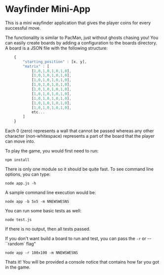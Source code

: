 Wayfinder Mini-App
====================
This is a mini wayfinder application that gives the player coins for every successful move.

The functionality is similar to PacMan, just without ghosts chasing you!  You can easily create boards by adding a configuration to the boards directory.  A board is a JSON file with the following structure:

```javascript
    {
        "starting_position" : [x, y],
        "matrix" : [
            [1,0,1,0,1,0,1,0],
            [1,0,1,0,1,0,1,0],
            [1,0,1,0,1,0,1,0],
            [1,0,1,0,1,0,1,0],
            [1,0,1,0,1,0,1,0],
            [1,0,1,0,1,0,1,0],
            [1,0,1,0,1,0,1,0],
            [1,0,1,0,1,0,1,0],
            [1,0,1,0,1,0,1,0],
            etc...
        ]
    }
```

Each 0 (zero) represents a wall that cannot be passed whereas any other character (non-whitespace) represents a part of the board that the player can move into.

To play the game, you would first need to run:

    npm install
    
There is only one module so it should be quite fast.  To see command line options, you can type:

    node app.js -h
    
A sample command line execution would be:

    node app -b 5x5 -m NNEWSWESNS
    
You can run some basic tests as well:

    node test.js
    
If there is no output, then all tests passed.

If you don't want build a board to run and test, you can pass the `-r` or --``random` flag"

    node app -r 100x100 -m NNEWSWESNS
    
Thats it!  You will be provided a console notice that contains how far you got in the game.